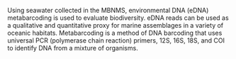 Using seawater collected in the MBNMS, environmental DNA (eDNA) metabarcoding is used to evaluate biodiversity.  eDNA reads can be used as a qualitative and quantitative proxy for marine assemblages in a variety of oceanic habitats. Metabarcoding is a method of DNA barcoding that uses universal PCR (polymerase chain reaction) primers, 12S, 16S, 18S, and COI to identify DNA from a mixture of organisms.
<p></p>
